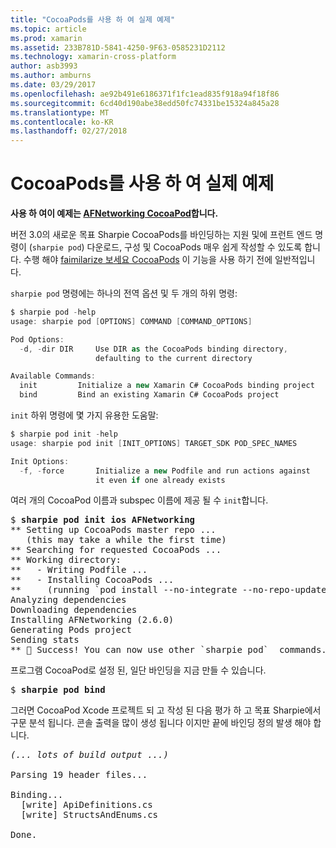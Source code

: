 ```yaml
---
title: "CocoaPods를 사용 하 여 실제 예제"
ms.topic: article
ms.prod: xamarin
ms.assetid: 233B781D-5841-4250-9F63-0585231D2112
ms.technology: xamarin-cross-platform
author: asb3993
ms.author: amburns
ms.date: 03/29/2017
ms.openlocfilehash: ae92b491e6186371f1fc1ead835f918a94f18f86
ms.sourcegitcommit: 6cd40d190abe38edd50fc74331be15324a845a28
ms.translationtype: MT
ms.contentlocale: ko-KR
ms.lasthandoff: 02/27/2018
---
```

# <a name="real-world-example-using-cocoapods"></a>CocoaPods를 사용 하 여 실제 예제


**사용 하 여이 예제는 [AFNetworking CocoaPod](https://cocoapods.org/pods/AFNetworking)합니다.**

버전 3.0의 새로운 목표 Sharpie CocoaPods를 바인딩하는 지원 및에 프런트 엔드 명령이 (`sharpie pod`) 다운로드, 구성 및 CocoaPods 매우 쉽게 작성할 수 있도록 합니다. 수행 해야 [faimilarize 보세요 CocoaPods](https://cocoapods.org) 이 기능을 사용 하기 전에 일반적입니다.

`sharpie pod` 명령에는 하나의 전역 옵션 및 두 개의 하위 명령:

```csharp
$ sharpie pod -help
usage: sharpie pod [OPTIONS] COMMAND [COMMAND_OPTIONS]

Pod Options:
  -d, -dir DIR     Use DIR as the CocoaPods binding directory,
                   defaulting to the current directory

Available Commands:
  init         Initialize a new Xamarin C# CocoaPods binding project
  bind         Bind an existing Xamarin C# CocoaPods project
```

`init` 하위 명령에 몇 가지 유용한 도움말:

```csharp
$ sharpie pod init -help
usage: sharpie pod init [INIT_OPTIONS] TARGET_SDK POD_SPEC_NAMES

Init Options:
  -f, -force       Initialize a new Podfile and run actions against
                   it even if one already exists
```

여러 개의 CocoaPod 이름과 subspec 이름에 제공 될 수 `init`합니다.

<pre>$ <b>sharpie pod init ios AFNetworking</b>
<span class="terminal-green">**</span> Setting up CocoaPods master repo ...
   (this may take a while the first time)
<span class="terminal-green">**</span> Searching for requested CocoaPods ...
<span class="terminal-green">**</span> Working directory:
<span class="terminal-green">**</span>   - Writing Podfile ...
<span class="terminal-green">**</span>   - Installing CocoaPods ...
<span class="terminal-green">**</span>     (running `<span class="terminal-blue">pod install --no-integrate --no-repo-update</span>`)
Analyzing dependencies
Downloading dependencies
Installing AFNetworking (2.6.0)
Generating Pods project
Sending stats
<span class="terminal-green">**</span> 🍻 Success! You can now use other `<span class="terminal-green">sharpie pod</span>`  commands.</pre>

프로그램 CocoaPod로 설정 된, 일단 바인딩을 지금 만들 수 있습니다.

<pre>$ <b>sharpie pod bind</b></pre>

그러면 CocoaPod Xcode 프로젝트 되 고 작성 된 다음 평가 하 고 목표 Sharpie에서 구문 분석 됩니다. 콘솔 출력을 많이 생성 됩니다 이지만 끝에 바인딩 정의 발생 해야 합니다.

<pre><em>(... lots of build output ...)</em>

<span class="terminal-blue">Parsing 19 header files...</span>

<span class="terminal-magenta">Binding...</span>
  <span class="terminal-magenta">[write]</span> ApiDefinitions.cs
  <span class="terminal-magenta">[write]</span> StructsAndEnums.cs

<span class="terminal-green">Done.</span></pre>

